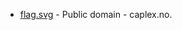 * [flag.svg](https://commons.wikimedia.org/wiki/File:Brønnøy_komm.svg) - Public domain - caplex.no.
